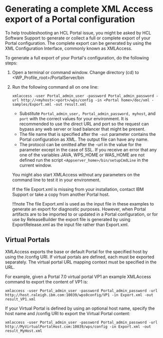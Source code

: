 # Generating a complete XML Access export of a Portal configuration

To help troubleshooting an HCL Portal issue, you might be asked by HCL Software Support to generate or collect a full or complete export of your Portal configuration. The complete export can be generated by using the XML Configuration Interface, commonly known as XMLAccess.

To generate a full export of your Portal's configuration, do the following steps:

1.  Open a terminal or command window. Change directory (cd) to <WP_Profile_root>/PortalServer/bin
2.  Run the following command all on one line:

    `xmlaccess -user Portal_admin_user -password Portal_admin_password -url http://<myhost>:<port>/wps/config -in <Portal home>/doc/xml -samples/Export.xml -out result.xml`

    -   Substitute `Portal_admin_user, Portal_admin_password, myhost`, and `port` with the correct values for your environment. It is recommended to use the direct URL and port so the request can bypass any web server or load balancer that might be present.
    -   The file name that is specified after the `-out` parameter contains the Portal configuration as XML. The output file can have any name.
    -   The protocol can be omitted after the -url in the value for the parameter except in the case of SSL.
    If you receive an error that any one of the variables JAVA, WPS_HOME or WAS\_HOME are not defined run the script `<Appserver_home>/bin/setupCmdLine` in the current window.

    You might also start XMLAccess without any parameters on the command line to test it in your environment.

    If the file Export.xml is missing from your installation, contact IBM Support or take a copy from another Portal host.

    !!!note
        The file Export.xml is used as the input file in these examples to generate an export for diagnostic purposes. However, when Portal artifacts are to be imported to or updated in a Portal configuration, or for use by ReleaseBuilder the export file is generated by using ExportRelease.xml as the input file rather than Export.xml.


## Virtual Portals

XMLAccess exports the base or default Portal for the specified host by using the /config URI. If virtual portals are defined, each must be exported separately. The virtual portal URL mapping context must be specified in the URL.

For example, given a Portal 7.0 virtual portal VP1 an example XMLAccess command to export the content of VP1 is:

`xmlaccess -user Portal_admin_user -password Portal_admin_password -url http;//host.raleigh.ibm.com:10039/wps0config/VP1 -in Export.xml -out result_VP1.xml`

If your Virtual Portal is defined by using an optional host name, specify the host name and /config URI to export the Virtual Portal content:

`xmlaccess -user Portal_admin_user -password Portal_admin_password -url http://MyVirtualPortalHost.com:10039/wps/config -in Export.xml -out result_MyHost.xml`


